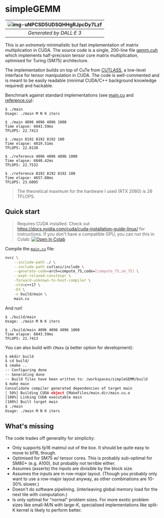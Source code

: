# simpleGEMM

| ![img-uNPCSD5UDSQHHgRJpcDy7Lzf](https://github.com/andylolu2/simpleGEMM/assets/66584117/5def8c80-9e51-49ee-ba1f-9538e072083e) | 
|:--:| 
| *Generated by DALL·E 3* |

This is an *extremely* minimalistic but fast implementation of matrix multiplication in CUDA. The source code is a single, 200-line file [gemm.cuh](gemm.cuh) which implements half-precision tensor core matrix multiplication, optimised for Turing (SM75) architecture. 

The implementation builds on top of CuTe from [CUTLASS](https://github.com/NVIDIA/cutlass), a low-level interface for tensor manipulation in CUDA. The code is well-commented and is meant to be easily readable (minimal CUDA/C++ background knowledge required) and hackable.

Benchmark against standard implementations (see [main.cu](main.cu) and [reference.cu](test/reference.cu)):
```
$ ./main
Usage: ./main M N K iters

$ ./main 4096 4096 4096 1000
Time elapse: 6043.59ms
TFLOPS: 22.7413

$ ./main 8192 8192 8192 100
Time elapse: 4819.51ms
TFLOPS: 22.8138

$ ./reference 4096 4096 4096 1000
Time elapse: 6040.42ms
TFLOPS: 22.7532

$ ./reference 8192 8192 8192 100
Time elapse: 4657.08ms
TFLOPS: 23.6095
```
> The theoretical maximum for the hardware I used (RTX 2060) is 26 TFLOPS.

## Quick start

> Requires CUDA installed. Check out https://docs.nvidia.com/cuda/cuda-installation-guide-linux/ for instructions.
> If you don't have a compatible GPU, you can run this in Colab:
> <a target="_blank" href="https://colab.research.google.com/github/andylolu2/simpleGEMM/blob/master/colab/simpleGEMM.ipynb">
>  <img src="https://colab.research.google.com/assets/colab-badge.svg" alt="Open In Colab"/>
> </a>

Compile the [`main.cu`](main.cu) file:
```bash
nvcc \
    --include-path ./ \
    --include-path cutlass/include \
    --generate-code=arch=compute_75,code=[compute_75,sm_75] \
    --expt-relaxed-constexpr \
    -forward-unknown-to-host-compiler \
    -std=c++17 \
    -O3 \
    -o build/main \
    main.cu
```

And run!
```
$ ./build/main
Usage: ./main M N K iters

$ ./build/main 4096 4096 4096 1000
Time elapse: 6043.59ms
TFLOPS: 22.7413
```

You can also build with `CMake` (a better option for development):
```bash
$ mkdir build
$ cd build/
$ cmake ..
-- Configuring done
-- Generating done
-- Build files have been written to: /workspaces/simpleGEMM/build
$ make main 
Consolidate compiler generated dependencies of target main
[ 50%] Building CUDA object CMakeFiles/main.dir/main.cu.o
[100%] Linking CUDA executable main
[100%] Built target main
$ ./main
Usage: ./main M N K iters
```

## What's missing

The code trades off generality for simplicity:
- Only supports fp16 matmul out of the box. It should be quite easy to move to bf16, though.
- Optimised for SM75 w/ tensor cores. This is probably sub-optimal for SM80+ (e.g. A100), but probably not terrible either.
- Assumes (asserts) the inputs are divisible by the block size.
- Assumes the inputs are in row-major layout. (Though you probably only want to use a row-major layout anyway, as other combinations are 10-30% slower.)
- Doesn't do software pipelining. (interleaving global memory load for the next tile with computation.)
- Is only optimal for "normal" problem sizes. For more exotic problem sizes like small-M/N with large-K, specialised implementations like split-K kernel is likely to perform better.
